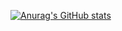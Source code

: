 [![Anurag's GitHub stats](https://github-readme-stats.vercel.app/api?username=perkynades&show_icons=true&theme=radical)](https://github.com/anuraghazra/github-readme-stats)
